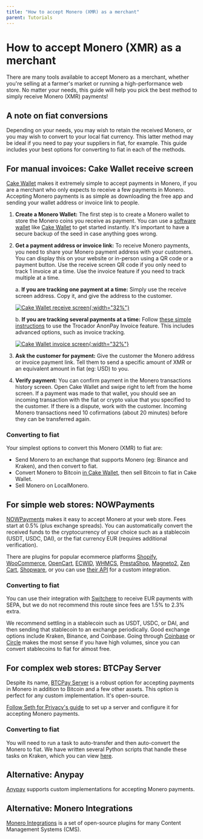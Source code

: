 ```yaml
---
title: "How to accept Monero (XMR) as a merchant" 
parent: Tutorials
--- 
```


# How to accept Monero (XMR) as a merchant

There are many tools available to accept Monero as a merchant, whether you're selling at a farmer's market or running a high-performance web store. No matter your needs, this guide will help you pick the best method to simply receive Monero (XMR) payments!

## A note on fiat conversions

Depending on your needs, you may wish to retain the received Monero, or you may wish to convert to your local fiat currency. This latter method may be ideal if you need to pay your suppliers in fiat, for example. This guide includes your best options for converting to fiat in each of the methods.

## For manual invoices: Cake Wallet receive screen

[Cake Wallet](https://cakewallet.com) makes it extremely simple to accept payments in Monero, if you are a merchant who only expects to receive a few payments in Monero. Accepting Monero payments is as simple as downloading the free app and sending your wallet address or invoice link to people.

1. **Create a Monero Wallet:** The first step is to create a Monero wallet to store the Monero coins you receive as payment. You can use a [software wallet](/docs/app-support/app-support) like [Cake Wallet](https://cakewallet.com) to get started instantly. It's important to have a secure backup of the seed in case anything goes wrong.

2. **Get a payment address or invoice link:** To receive Monero payments, you need to share your Monero payment address with your customers. You can display this on your website or in-person using a QR code or a payment button. Use the receive screen QR code if you only need to track 1 invoice at a time. Use the invoice feature if you need to track multiple at a time.

	a. **If you are tracking one payment at a time:** Simply use the receive screen address. Copy it, and give the address to the customer.

	[![Cake Wallet receive screen](/images/tutorials-accept-monero-as-merchant-1.jpg){:width="32%"}](/images/tutorials-accept-monero-as-merchant-1.jpg)

	b. **If you are tracking several payments at a time:** Follow [these simple instructions](https://guides.cakewallet.com/docs/advanced-features/trocador-anonpay/#create-invoices) to use the Trocador AnonPay Invoice feature. This includes advanced options, such as invoice tracking.

	[![Cake Wallet invoice screen](/images/tutorials-accept-monero-as-merchant-2.jpg){:width="32%"}](/images/tutorials-accept-monero-as-merchant-2.jpg)
    
3. **Ask the customer for payment:** Give the customer the Monero address or invoice payment link. Tell them to send a specific amount of XMR or an equivalent amount in fiat (eg: USD) to you. 
    
4. **Verify payment:** You can confirm payment in the Monero transactions history screen. Open Cake Wallet and swipe right to left from the home screen. If a payment was made to that wallet, you should see an incoming transaction with the fiat or crypto value that you specified to the customer. If there is a dispute, work with the customer. Incoming Monero transactions need 10 cofirmations (about 20 minutes) before they can be transferred again.

### Converting to fiat

Your simplest options to convert this Monero (XMR) to fiat are:

* Send Monero to an exchange that supports Monero (eg: Binance and Kraken), and then convert to fiat.
* Convert Monero to Bitcoin [in Cake Wallet](https://guides.cakewallet.com/docs/basic-features/exchange/), then sell Bitcoin to fiat in Cake Wallet.
* Sell Monero on LocalMonero.

## For simple web stores: NOWPayments

[NOWPayments](https://nowpayments.io/) makes it easy to accept Monero at your web store. Fees start at 0.5% (plus exchange spreads). You can austomatically convert the received funds to the cryptocurrency of your choice such as a stablecoin (USDT, USDC, DAI), or the fiat currency EUR (requires additional verification).

There are plugins for popular ecommerce platforms [Shopify](https://nowpayments.io/payment-integration/shopify-plugin), [WooCommerce](https://nowpayments.io/woocommerce-plugin), [OpenCart](https://nowpayments.io/opencart-plugin), [ECWID](https://nowpayments.io/payment-integration/ecwid-plugin), [WHMCS](https://nowpayments.io/whmcs-plugin), [PrestaShop](https://nowpayments.io/payment-integration/prestashop-plugin), [Magneto2](https://nowpayments.io/magento-2-plugin), [Zen Cart](https://nowpayments.io/payment-integration/zen-cart-plugin), [Shopware](https://nowpayments.io/payment-integration/shopware-plugin), or you can use [their API](https://documenter.getpostman.com/view/7907941/2s93JusNJt) for a custom integration.

### Converting to fiat

You can use their integration with [Switchere](https://switchere.com/) to receive EUR payments with SEPA, but we do not recommend this route since fees are 1.5% to 2.3% extra.

We recommend settling in a stablecoin such as USDT, USDC, or DAI, and then sending that stablecoin to an exchange periodically. Good exchange options include Kraken, Binance, and Coinbase. Going through [Coinbase](https://help.coinbase.com/en/business-onboarding) or [Circle](https://www.circle.com/en/circle-account) makes the most sense if you have high volumes, since you can convert stablecoins to fiat for almost free.

## For complex web stores: BTCPay Server

Despite its name, [BTCPay Server](https://btcpayserver.org/) is a robust option for accepting payments in Monero in addition to Bitcoin and a few other assets. This option is perfect for any custom implementation. It's open-source.

[Follow Seth for Privacy's guide](https://sethforprivacy.com/guides/accepting-monero-via-btcpay-server/) to set up a server and configure it for accepting Monero payments.

### Converting to fiat

You will need to run a task to auto-transfer and then auto-convert the Monero to fiat. We have written several Python scripts that handle these tasks on Kraken, which you can view [here](https://github.com/cake-tech/autoforward-autoconvert).

## Alternative: Anypay

[Anypay](https://anypayx.com/) supports custom implementations for accepting Monero payments.

## Alternative: Monero Integrations

[Monero Integrations](https://monerointegrations.com/) is a set of open-source plugins for many Content Management Systems (CMS).

